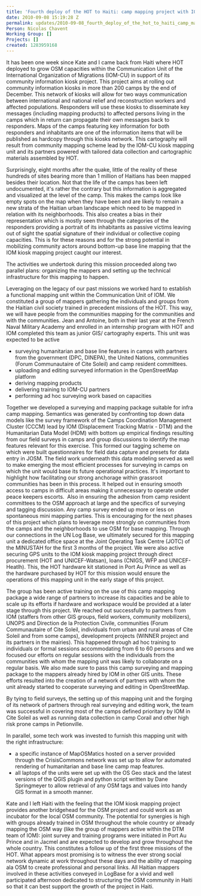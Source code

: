 ```yaml
---
title: 'Fourth deploy of the HOT to Haiti: camp mapping project with IOM'
date: 2010-09-08 15:19:28 Z
permalink: updates/2010-09-08_fourth_deploy_of_the_hot_to_haiti_camp_mapping_project_with_iom
Person: Nicolas Chavent
Working Group: []
Projects: []
created: 1283959168
---
```


<p>It has been one week since Kate and I came back from Haiti where HOT deployed to grow OSM capacities within the Communication Unit of the International Organization of Migrations (IOM-CU) in support of its community information kiosk project. This project aims at rolling out community information kiosks in more than 200 camps by the end of December. This network of kiosks will allow for two ways communication between international and national relief and reconstruction workers and affected populations. Responders will use these kiosks to disseminate key messages (including mapping products) to affected persons living in the camps which in return can propagate their own messages back to responders. Maps of the camps featuring key information for both responders and inhabitants are one of the information items that will be published as hardcopy through this kiosks network. This cartography will result from community mapping scheme lead by the IOM-CU kiosk mapping unit and its partners powered with tailored data collection and cartographic materials assembled by HOT.</p><p>Surprisingly, eight months after the quake, little of the reality of these hundreds of sites bearing more than 1 million of Haitians has been mapped besides their location. Not that the life of the camps has been left undocumented, it's rather the contrary but this information is aggregated and visualized at the level of the camp. This makes the camps look like empty spots on the map when they have been and are likely to remain a new strata of the Haitian urban landscape which need to be mapped in relation with its neighborhoods. This also creates a bias in their representation which is mostly seen through the categories of the responders providing a portrait of its inhabitants as passive victims leaving out of sight the spatial signature of their individual or collective coping capacities. This is for these reasons and for the strong potential in mobilizing community actors around bottom-up base line mapping that the IOM kiosk mapping project caught our interest.</p><p>The activities we undertook during this mission proceeded along two parallel plans: organizing the mappers and setting up the technical infrastructure for this mapping to happen.</p><p>Leveraging on the legacy of our past missions we worked hard to establish a functional mapping unit within the Communication Unit of IOM. We constituted a group of mappers gathering the individuals and groups from the Haitian civil society trained in precedent missions of the HOT. This way, we will have people from the communities mapping for the communities and with the communities. Jean and Antoine, both in their last year at the French Naval Military Academy and enrolled in an internship program with HOT and IOM completed this team as junior GIS/ cartography experts. This unit was expected to be active</p><ul><li>surveying humanitarian and base line features in camps with partners from the government (DPC, DINEPA), the United Nations, communities (Forum Communautaire of Cite Soleil) and camp resident committees.</li><li>uploading and editing surveyed information in the OpenStreetMap platform</li><li>deriving mapping products</li><li>delivering training to IOM-CU partners</li><li>performing ad hoc surveying work based on capacities</li></ul><p>Together we developed a surveying and mapping package suitable for infra camp mapping. Semantics was generated by confronting top down data models like the survey framework of the Camps Coordination Management Cluster (CCCM) lead by IOM (Displacement Tracking Matrix - DTM) and the Humanitarian Data Model (HDM) with bottom up empirical findings resulting from our field surveys in camps and group discussions to identify the map features relevant for this exercise. This formed our tagging scheme on which were built questionnaires for field data capture and presets for data entry in JOSM. The field work underneath this data modeling served as well to make emerging the most efficient processes for surveying in camps on which the unit would base its future operational practices. It's important to highlight how facilitating our strong anchorage within grassroot communities has been in this process. It helped out in ensuring smooth access to camps in difficult areas making it unnecessary to operate under peace keepers escorts. &nbsp;Also in ensuring the adhesion from camp resident committees to the OSM approach at large and the specifics of surveying and tagging discussion. Any camp survey ended up more or less on spontaneous mini mapping parties. This is encouraging for the next phases of this project which plans to leverage more strongly on communities from the camps and the neighborhoods to use OSM for base mapping. Through our connections in the UN Log Base, we ultimately secured for this mapping unit a dedicated office space at the Joint Operating Task Centre (JOTC) of the MINUSTAH for the first 3 months of the project. We were also active securing GPS units to the IOM kiosk mapping project through direct procurement (HOT and UNICEF-Watsan), loans (CNIGS, WFP and UNICEF-Heatlh). This, the HOT hardware kit stationed in Port Au Prince as well as the hardware purchased by HOT for this mission would ensure the operations of this mapping unit in the early stage of this project.</p><p>The group has been active training on the use of this camp mapping package a wide range of partners to increase its capacities and be able to scale up its efforts if hardware and workspace would be provided at a later stage through this project. We reached out successfully to partners from IOM (staffers from other GIS groups, field workers, community mobilizers), UNOPS and Direction de la Protection Civile, communities (Forum Communautaire of Cite Soleil, individuals from urban and rural areas of Cite Soleil and from some camps), development projects (WINNER project and its partners in the mairies). This happened through ad hoc training to individuals or formal sessions accommodating from 6 to 60 persons and we focused our efforts on regular sessions with the individuals from the communities with whom the mapping unit was likely to collaborate on a regular basis. We also made sure to pass this camp surveying and mapping package to the mappers already hired by IOM in other GIS units. These efforts resulted into the creation of a network of partners with whom the unit already started to cooperate surveying and editing in OpenStreetMap.</p><p>By tying to field surveys, the setting up of this mapping unit and the forging of its network of partners through real surveying and editing work, the team was successful in covering most of the camps defined prioritary by IOM in Cite Soleil as well as running data collection in camp Corail and other high risk prone camps in Petionville.</p><p>In parallel, some tech work was invested to furnish this mapping unit with the right infrastructure:</p><ul><li>a specific instance of MapOSMatics hosted on a server provided through the CrisisCommons network was set up to allow for automated rendering of humanitarian and base line camp map features.</li><li>all laptops of the units were set up with the OS Geo stack and the latest versions of the QGIS plugin and python script written by Dane Springmeyer to allow retrieval of any OSM tags and values into handy GIS format in a smooth manner.</li></ul><p>Kate and I left Haiti with the feeling that the IOM kiosk mapping project provides another bridgehead for the OSM project and could work as an incubator for the local OSM community. The potential for synergies is high with groups already trained in OSM throughout the whole country or already mapping the OSM way (like the group of mappers active within the DTM team of IOM): joint survey and training programs were initiated in Port Au Prince and in Jacmel and are expected to develop and grow throughout the whole country. This constitutes a follow up of the first three missions of the HOT. What appears most promising is to witness the ever strong social network dynamic at work throughout these days and the ability of mapping ala OSM to create professional and personal links. All Haitian mappers involved in these activities conveyed in LogBase for a vivid and well participated afternoon dedicated to structuring the OSM community in Haiti so that it can best support the growth of the project in Haiti.</p>
